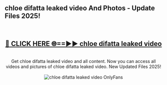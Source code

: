<h2>chloe difatta leaked video And Photos - Update Files 2025!</h2>
<br>
<div align="center">
<h2><a href="https://betterlinks.top/A2PfLJ" rel="nofollow">🔴 CLICK HERE 🌐==►► chloe difatta leaked video</a></h2>
<br>
Get chloe difatta leaked video and all content. Now you can access all videos and pictures of chloe difatta leaked video. New Updated Files 2025!
<br>
<br>
<a href="https://betterlinks.top/A2PfLJ" rel="nofollow" data-target="animated-image.originalLink"><img src="https://i.imgur.com/dJHk4Zq.gif" alt="chloe difatta leaked video OnlyFans" style="max-width: 100%; display: inline-block;" data-target="animated-image.originalImage"></a>
</div>
<br>